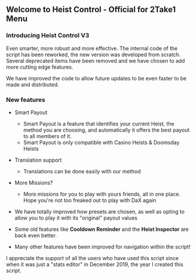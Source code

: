 ## Welcome to Heist Control - Official for 2Take1 Menu

### Introducing Heist Control V3

Even smarter, more robust and more effective.
The internal code of the script has been reworked, the new version was developed from scratch. Several deprecated items have been removed and we have chosen to add more cutting edge features.

We have improved the code to allow future updates to be even faster to be made and distributed.

### New features

 * Smart Payout
    - Smart Payout is a feature that identifies your current Heist, the method you are choosing, and automatically it offers the best payout to all members of it.
    - Smart Payout is only compatible with Casino Heists & Doomsday Heists

 * Translation support
     - Translations can be done easily with our method
 * More Missions? 
      - More missions for you to play with yours friends, all in one place. Hope you're not too freaked out to play with DaX again
 
 * We have totally improved how presets are chosen, as well as opting to allow you to play it with its "original" payout values
 * Some old features like **Cooldown Reminder** and the **Heist Inspector** are back even better.
 * Many other features have been improved for navigation within the script!

I appreciate the support of all the users who have used this script since when it was just a "stats editor" in December 2019, the year I created this script.
